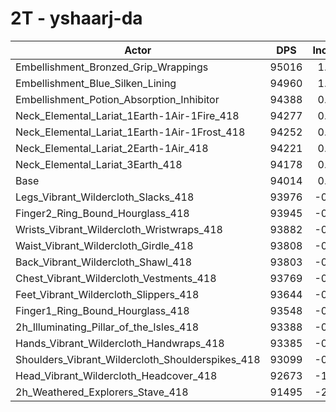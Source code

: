 # 2T - yshaarj-da
| Actor | DPS | Increase |
|---|:---:|:---:|
|Embellishment_Bronzed_Grip_Wrappings|95016|1.07%|
|Embellishment_Blue_Silken_Lining|94960|1.01%|
|Embellishment_Potion_Absorption_Inhibitor|94388|0.40%|
|Neck_Elemental_Lariat_1Earth-1Air-1Fire_418|94277|0.28%|
|Neck_Elemental_Lariat_1Earth-1Air-1Frost_418|94252|0.25%|
|Neck_Elemental_Lariat_2Earth-1Air_418|94221|0.22%|
|Neck_Elemental_Lariat_3Earth_418|94178|0.17%|
|Base|94014|0.00%|
|Legs_Vibrant_Wildercloth_Slacks_418|93976|-0.04%|
|Finger2_Ring_Bound_Hourglass_418|93945|-0.07%|
|Wrists_Vibrant_Wildercloth_Wristwraps_418|93882|-0.14%|
|Waist_Vibrant_Wildercloth_Girdle_418|93808|-0.22%|
|Back_Vibrant_Wildercloth_Shawl_418|93803|-0.22%|
|Chest_Vibrant_Wildercloth_Vestments_418|93769|-0.26%|
|Feet_Vibrant_Wildercloth_Slippers_418|93644|-0.39%|
|Finger1_Ring_Bound_Hourglass_418|93548|-0.50%|
|2h_Illuminating_Pillar_of_the_Isles_418|93388|-0.67%|
|Hands_Vibrant_Wildercloth_Handwraps_418|93385|-0.67%|
|Shoulders_Vibrant_Wildercloth_Shoulderspikes_418|93099|-0.97%|
|Head_Vibrant_Wildercloth_Headcover_418|92673|-1.43%|
|2h_Weathered_Explorers_Stave_418|91495|-2.68%|
